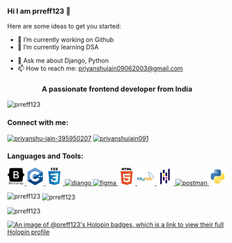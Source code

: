 ### Hi I am prreff123 👋


<!-- **prreff123/prreff123** is a ✨ _special_ ✨ repository because its `README.md` (this file) appears on your GitHub profile. -->

Here are some ideas to get you started:

- 🔭 I’m currently working on Github
- 🌱 I’m currently learning DSA
<!-- - 👯 I’m looking to collaborate on ... -->
<!-- - 🤔 I’m looking for help with ... -->
- 💬 Ask me about Django, Python
- 📫 How to reach me: priyanshujain09062003@gmail.com
<!-- - 😄 Pronouns: ... -->
<!-- - ⚡ Fun fact: ... -->
<h3 align="center">A passionate frontend developer from India</h3>

<p align="left"> <img src="https://komarev.com/ghpvc/?username=prreff123&label=Profile%20views&color=0e75b6&style=flat" alt="prreff123" /> </p>

<h3 align="left">Connect with me:</h3>
<p align="left">
<a href="https://linkedin.com/in/priyanshu-jain-395950207" target="blank"><img align="center" src="https://raw.githubusercontent.com/rahuldkjain/github-profile-readme-generator/master/src/images/icons/Social/linked-in-alt.svg" alt="priyanshu-jain-395950207" height="30" width="40" /></a>
<a href="https://www.hackerrank.com/priyanshujain091" target="blank"><img align="center" src="https://raw.githubusercontent.com/rahuldkjain/github-profile-readme-generator/master/src/images/icons/Social/hackerrank.svg" alt="priyanshujain091" height="30" width="40" /></a>
</p>

<h3 align="left">Languages and Tools:</h3>
<p align="left"> <a href="https://getbootstrap.com" target="_blank" rel="noreferrer"> <img src="https://raw.githubusercontent.com/devicons/devicon/master/icons/bootstrap/bootstrap-plain-wordmark.svg" alt="bootstrap" width="40" height="40"/> </a> <a href="https://www.w3schools.com/cpp/" target="_blank" rel="noreferrer"> <img src="https://raw.githubusercontent.com/devicons/devicon/master/icons/cplusplus/cplusplus-original.svg" alt="cplusplus" width="40" height="40"/> </a> <a href="https://www.w3schools.com/css/" target="_blank" rel="noreferrer"> <img src="https://raw.githubusercontent.com/devicons/devicon/master/icons/css3/css3-original-wordmark.svg" alt="css3" width="40" height="40"/> </a> <a href="https://www.djangoproject.com/" target="_blank" rel="noreferrer"> <img src="https://cdn.worldvectorlogo.com/logos/django.svg" alt="django" width="40" height="40"/> </a> <a href="https://www.figma.com/" target="_blank" rel="noreferrer"> <img src="https://www.vectorlogo.zone/logos/figma/figma-icon.svg" alt="figma" width="40" height="40"/> </a> <a href="https://www.w3.org/html/" target="_blank" rel="noreferrer"> <img src="https://raw.githubusercontent.com/devicons/devicon/master/icons/html5/html5-original-wordmark.svg" alt="html5" width="40" height="40"/> </a> <a href="https://www.mysql.com/" target="_blank" rel="noreferrer"> <img src="https://raw.githubusercontent.com/devicons/devicon/master/icons/mysql/mysql-original-wordmark.svg" alt="mysql" width="40" height="40"/> </a> <a href="https://pandas.pydata.org/" target="_blank" rel="noreferrer"> <img src="https://raw.githubusercontent.com/devicons/devicon/2ae2a900d2f041da66e950e4d48052658d850630/icons/pandas/pandas-original.svg" alt="pandas" width="40" height="40"/> </a> <a href="https://postman.com" target="_blank" rel="noreferrer"> <img src="https://www.vectorlogo.zone/logos/getpostman/getpostman-icon.svg" alt="postman" width="40" height="40"/> </a> <a href="https://www.python.org" target="_blank" rel="noreferrer"> <img src="https://raw.githubusercontent.com/devicons/devicon/master/icons/python/python-original.svg" alt="python" width="40" height="40"/> </a> </p>

<p><img align="left" src="https://github-readme-stats.vercel.app/api/top-langs?username=prreff123&show_icons=true&locale=en&layout=compact" alt="prreff123" /></p>

<p>&nbsp;<img align="center" src="https://github-readme-stats.vercel.app/api?username=prreff123&show_icons=true&locale=en" alt="prreff123" /></p>

<p><img align="center" src="https://github-readme-streak-stats.herokuapp.com/?user=prreff123&" alt="prreff123" /></p>



[![An image of @preff123's Holopin badges, which is a link to view their full Holopin profile](https://holopin.me/preff123)](https://holopin.io/@preff123)
